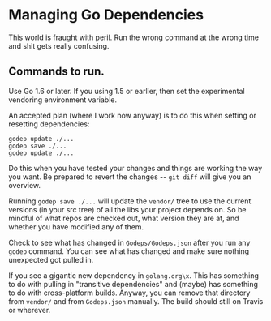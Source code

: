 # Managing Go Dependencies

This world is fraught with peril. Run the wrong command at the wrong time and shit gets really confusing.

## Commands to run.

Use Go 1.6 or later.  If you using 1.5 or earlier, then set the experimental vendoring environment variable.

An accepted plan (where I work now anyway) is to do this when setting or resetting dependencies:

```
godep update ./...
godep save ./...
godep update ./...
```

Do this when you have tested your changes and things are working the way you want.  Be prepared to revert the changes -- `git diff` will give you an overview.

Running `godep save ./...` will update the `vendor/` tree to use the current versions (in your src tree) of all the libs your project depends on.  So be mindful of what repos are checked out, what version they are at, and whether you have modified any of them.  

Check to see what has changed in `Godeps/Godeps.json` after you run any `godep` command.  You can see what has changed and make sure nothing unexpected got pulled in.

If you see a gigantic new dependency in `golang.org\x`. This has something to do with pulling in "transitive dependencies" and (maybe) has something to do with cross-platform builds.  Anyway, you can remove that directory from `vendor/` and from `Godeps.json` manually.  The build should still on Travis or wherever.
